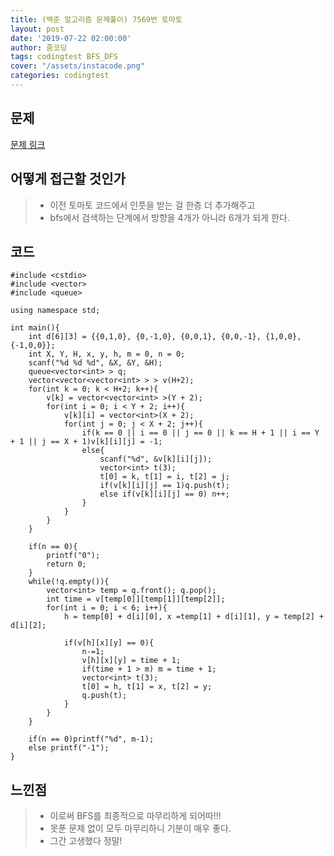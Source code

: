 ```yaml
---
title: (백준 알고리즘 문제풀이) 7569번 토마토
layout: post
date: '2019-07-22 02:00:00'
author: 줌코딩
tags: codingtest BFS_DFS
cover: "/assets/instacode.png"
categories: codingtest
---
```


## 문제

[문제 링크](https://www.acmicpc.net/problem/7569)

## 어떻게 접근할 것인가

>* 이전 토마토 코드에서 인풋을 받는 걸 한층 더 추가해주고
>* bfs에서 검색하는 단계에서 방향을 4개가 아니라 6개가 되게 한다.

## 코드

    #include <cstdio>
    #include <vector>
    #include <queue>

    using namespace std;

    int main(){
        int d[6][3] = {{0,1,0}, {0,-1,0}, {0,0,1}, {0,0,-1}, {1,0,0}, {-1,0,0}};
        int X, Y, H, x, y, h, m = 0, n = 0;
        scanf("%d %d %d", &X, &Y, &H);
        queue<vector<int> > q;
        vector<vector<vector<int> > > v(H+2);
        for(int k = 0; k < H+2; k++){
            v[k] = vector<vector<int> >(Y + 2); 
            for(int i = 0; i < Y + 2; i++){
                v[k][i] = vector<int>(X + 2);
                for(int j = 0; j < X + 2; j++){
                    if(k == 0 || i == 0 || j == 0 || k == H + 1 || i == Y + 1 || j == X + 1)v[k][i][j] = -1;
                    else{
                        scanf("%d", &v[k][i][j]);
                        vector<int> t(3);
                        t[0] = k, t[1] = i, t[2] = j;
                        if(v[k][i][j] == 1)q.push(t);
                        else if(v[k][i][j] == 0) n++;
                    }
                }
            }
        }
        
        if(n == 0){
            printf("0");
            return 0;
        }
        while(!q.empty()){
            vector<int> temp = q.front(); q.pop();
            int time = v[temp[0]][temp[1]][temp[2]];
            for(int i = 0; i < 6; i++){
                h = temp[0] + d[i][0], x =temp[1] + d[i][1], y = temp[2] + d[i][2];

                if(v[h][x][y] == 0){
                    n-=1;
                    v[h][x][y] = time + 1;
                    if(time + 1 > m) m = time + 1;
                    vector<int> t(3);
                    t[0] = h, t[1] = x, t[2] = y;
                    q.push(t);
                }
            }
        }
        
        if(n == 0)printf("%d", m-1);
        else printf("-1");
    }

## 느낀점

>* 이로써 BFS를 최종적으로 마무리하게 되어따!!!
>* 못푼 문제 없이 모두 마무리하니 기분이 매우 좋다.
>* 그간 고생했다 정말!
